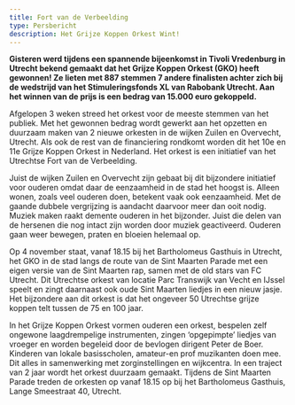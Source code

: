 ```yaml
---
title: Fort van de Verbeelding
type: Persbericht
description: Het Grijze Koppen Orkest Wint!
---
```


**Gisteren werd tijdens een spannende bijeenkomst in Tivoli Vredenburg in Utrecht bekend gemaakt dat het Grijze Koppen Orkest (GKO) heeft gewonnen! Ze lieten met 887 stemmen 7 andere finalisten achter zich bij de wedstrijd van het Stimuleringsfonds XL van Rabobank Utrecht. Aan het winnen van de prijs is een bedrag van 15.000 euro gekoppeld.**

Afgelopen 3 weken streed het orkest voor de meeste stemmen van het publiek. Met het gewonnen bedrag wordt gewerkt aan het opzetten en duurzaam maken van 2 nieuwe orkesten in de wijken Zuilen en Overvecht, Utrecht. Als ook de rest van de financiering rondkomt worden dit het 10e en 11e Grijze Koppen Orkest in Nederland. Het orkest is een initiatief van het Utrechtse Fort van de Verbeelding.

Juist de wijken Zuilen en Overvecht zijn gebaat bij dit bijzondere initiatief voor ouderen omdat daar de eenzaamheid in de stad het hoogst is. Alleen wonen, zoals veel ouderen doen, betekent vaak ook eenzaamheid. Met de gaande dubbele vergrijzing is aandacht daarvoor meer dan ooit nodig.
Muziek maken raakt demente ouderen in het bijzonder. Juist die delen van de hersenen die nog intact zijn worden door muziek geactiveerd. Ouderen gaan weer bewegen, praten en bloeien helemaal op.

Op 4 november staat, vanaf 18.15 bij het Bartholomeus Gasthuis in Utrecht, het GKO in de stad langs de route van de Sint Maarten Parade met een eigen versie van de Sint Maarten rap, samen met de old stars van FC Utrecht. Dit Utrechtse orkest van locatie Parc Transwijk van Vecht en IJssel speelt en zingt daarnaast ook oude Sint Maarten liedjes in een nieuw jasje. Het bijzondere aan dit orkest is dat het ongeveer 50 Utrechtse grijze koppen telt tussen de 75 en 100 jaar.

<div class="small">In het Grijze Koppen Orkest vormen ouderen een orkest, bespelen zelf ongewone laagdrempelige instrumenten, zingen ‘opgepimpte’ liedjes van vroeger en worden begeleid door de bevlogen dirigent Peter de Boer. Kinderen van lokale basisscholen, amateur-en prof muzikanten doen mee. Dit alles in samenwerking met zorginstellingen en wijkcentra. In een traject van 2 jaar wordt het orkest duurzaam gemaakt. Tijdens de Sint Maarten Parade treden de orkesten op vanaf 18.15 op bij het Bartholomeus Gasthuis, Lange Smeestraat 40, Utrecht.</div>